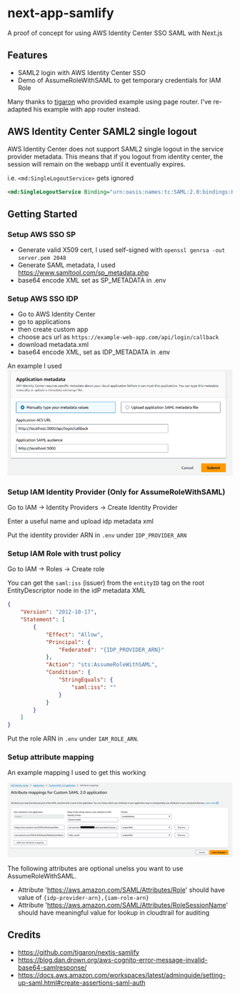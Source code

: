 # next-app-samlify

A proof of concept for using AWS Identity Center SSO SAML with Next.js 

## Features
- SAML2 login with AWS Identity Center SSO
- Demo of AssumeRoleWithSAML to get temporary credentials for IAM Role

Many thanks to [tigaron](https://github.com/tigaron) who provided example using page router.
I've re-adapted his example with app router instead.

## AWS Identity Center SAML2 single logout
AWS Identity Center does not support SAML2 single logout in the service provider metadata. This means that if you logout from identity center, the session will remain on the webapp until it eventually expires.

i.e. `<md:SingleLogoutService>` gets ignored
```xml
<md:SingleLogoutService Binding="urn:oasis:names:tc:SAML:2.0:bindings:HTTP-Redirect" Location="http://localhost:3000/api/logout/callback"/>
```

## Getting Started

### Setup AWS SSO SP
- Generate valid X509 cert, I used self-signed with `openssl genrsa -out server.pem 2048`
- Generate SAML metadata, I used https://www.samltool.com/sp_metadata.php
- base64 encode XML set as SP_METADATA in .env

### Setup AWS SSO IDP
- Go to AWS Identity Center
- go to applications
- then create custom app
- choose acs url as `https://example-web-app.com/api/login/callback`
- download metadata.xml
- base64 encode XML, set as IDP_METADATA in .env

An example I used
![app metadata screenshot](docs/app-metadata-ss.png)

### Setup IAM Identity Provider (Only for AssumeRoleWithSAML)
Go to IAM -> Identity Providers -> Create Identity Provider

Enter a useful name and upload idp metadata xml

Put the identity provider ARN in `.env` under `IDP_PROVIDER_ARN`

### Setup IAM Role with trust policy
Go to IAM -> Roles -> Create role

You can get the `saml:iss` (issuer) from the `entityID` tag on the root EntityDescriptor node in the idP metadata XML

```json
{
    "Version": "2012-10-17",
    "Statement": [
        {
            "Effect": "Allow",
            "Principal": {
                "Federated": "{IDP_PROVIDER_ARN}"
            },
            "Action": "sts:AssumeRoleWithSAML",
            "Condition": {
                "StringEquals": {
                    "saml:iss": ""
                }
            }
        }
    ]
}
```

Put the role ARN in `.env` under `IAM_ROLE_ARN`.

### Setup attribute mapping
An example mapping I used to get this working

![app attribute mapping screenshot](docs/app-attributes-ss.png)

The following attributes are optional unelss you want to use AssumeRoleWithSAML.

- Attribute 'https://aws.amazon.com/SAML/Attributes/Role' should have value of `{idp-provider-arn},{iam-role-arn}`
- Attribute 'https://aws.amazon.com/SAML/Attributes/RoleSessionName' should have meaningful value for lookup in cloudtrail for auditing

## Credits
- https://github.com/tigaron/nextjs-samlify
- https://blog.dan.drown.org/aws-cognito-error-message-invalid-base64-samlresponse/
- https://docs.aws.amazon.com/workspaces/latest/adminguide/setting-up-saml.html#create-assertions-saml-auth
